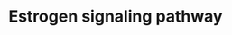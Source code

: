 ---
annotations:
- id: PW:0000507
  parent: regulatory pathway
  type: Pathway Ontology
  value: estrogen signaling pathway
authors:
- Lauravanzon
- Khanspers
- MaintBot
- Vtriver6
- Jildau
- AlexanderPico
- L Dupuis
citedin:
- link: PMC6868235
- link: PMC5628161
description: 'Estrogen receptor refers to a group of receptors which are activated
  by the hormone 17-beta-estradiol (estrogen). Two types of estrogen receptor exist:
  ER which is a member of the nuclear hormone family of intracellular receptors and
  the estrogen G protein coupled receptor GPR30 (GPER), which is a G-protein coupled
  receptor. The main function of the estrogen receptor is as a DNA binding transcription
  factor which regulates gene expression. However the estrogen receptor also has additional
  functions independent of DNA binding.  Proteins on this pathway have targeted assays
  available via the [https://assays.cancer.gov/available_assays?wp_id=WP712 CPTAC
  Assay Portal]'
last-edited: 2020-03-18
ndex: 796f5f64-8b62-11eb-9e72-0ac135e8bacf
organisms:
- Homo sapiens
redirect_from:
- /index.php/Pathway:WP712
- /instance/WP712
revision: null
schema-jsonld:
- '@context': https://schema.org/
  '@id': https://wikipathways.github.io/pathways/WP712.html
  '@type': Dataset
  creator:
    '@type': Organization
    name: WikiPathways
  description: 'Estrogen receptor refers to a group of receptors which are activated
    by the hormone 17-beta-estradiol (estrogen). Two types of estrogen receptor exist:
    ER which is a member of the nuclear hormone family of intracellular receptors
    and the estrogen G protein coupled receptor GPR30 (GPER), which is a G-protein
    coupled receptor. The main function of the estrogen receptor is as a DNA binding
    transcription factor which regulates gene expression. However the estrogen receptor
    also has additional functions independent of DNA binding.  Proteins on this pathway
    have targeted assays available via the [https://assays.cancer.gov/available_assays?wp_id=WP712
    CPTAC Assay Portal]'
  keywords:
  - BCL2 Apoptotic switch
  - C-FOS
  - CHUK
  - CREB
  - Cyclic AMP
  - ELK
  - ER
  - ER-AF1
  - ER-AF2
  - ERE
  - ERK 1/2
  - Estradiol
  - GFRs
  - GNB1
  - GNGT1
  - GPR30
  - GSA
  - Growth factors
  - IKBKB
  - IKBKG
  - JNKs
  - MAPKK
  - MAPKKK
  - NFKB
  - Non-ERE
  - PI3K
  - PKACA
  - PKB/Akt
  - SP1
  - TF
  - c-Jun
  - p38
  license: CC0
  name: Estrogen signaling pathway
seo: CreativeWork
title: Estrogen signaling pathway
wpid: WP712
---